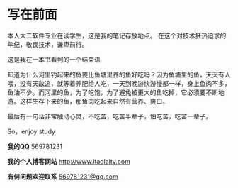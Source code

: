 # 写在前面

本人大二软件专业在读学生，这是我的笔记存放地点。 在这个对技术狂热追求的年纪，敬畏技术，谦卑前行。



这是我在一本书看到的一个结束语

知道为什么河里钓起来的鱼要比鱼塘里养的鱼好吃吗？因为鱼塘里的鱼，天天有人喂，没有天敌追，就等着养肥给人吃，一天到晚游快游慢都一样，身上鱼肉不多，鱼油不少。而河里的鱼，为了吃饱，为了避免被更大的鱼吃掉，它必须要不断地游。这样生存下来的鱼，那鱼肉吃起来自然有营养、爽口。

最后有一句话非常触动心灵，不吃苦，吃苦半辈子，怕吃苦，吃苦一辈子。

So，enjoy study



**我的QQ** 569781231

**我的个人博客网站** http://www.itaolaity.com

**有何问题欢迎联系** 569781231@qq.com



